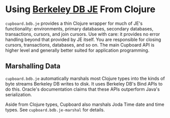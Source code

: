 # Using [Berkeley DB JE](http://www.oracle.com/database/berkeley-db/je/index.html) From Clojure

`cupboard.bdb.je` provides a thin Clojure wrapper for much of JE's
functionality: environments, primary databases, secondary databases,
transactions, cursors, and join cursors. Use with care: it provides no error
handling beyond that provided by JE itself. You are responsible for closing
cursors, transactions, databases, and so on. The main Cupboard API is higher
level and generally better suited for application programming.


## Marshalling Data

`cupboard.bdb.je` automatically marshals most Clojure types into the kinds of
byte streams Berkeley DB writes to disk. It uses Berkeley DB's Bind APIs to do
this. Oracle's documentation claims that these APIs outperform Java's
serialization.

Aside from Clojure types, Cupboard also marshals Joda Time date and time
types. See `cupboard.bdb.je-marshal` for details.
